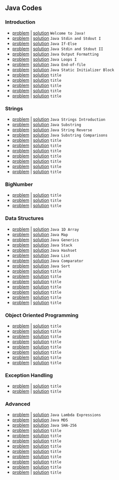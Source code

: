 ## Java Codes
### Introduction
- [problem](https://www.hackerrank.com/challenges/welcome-to-java) | [solution](welcome-to-java.java) `Welcome to Java!`
- [problem](https://www.hackerrank.com/challenges/java-stdin-and-stdout-1) | [solution](java-stdin-and-stdout-1.java) `Java Stdin and Stdout I`
- [problem](https://www.hackerrank.com/challenges/java-if-else) | [solution](java-if-else.java) `Java If-Else`
- [problem](https://www.hackerrank.com/challenges/java-stdin-stdout) | [solution](java-stdin-stdout.java) `Java Stdin and Stdout II`
- [problem](https://www.hackerrank.com/challenges/java-output-formatting) | [solution](java-output-formatting.java) `Java Output Formatting`
- [problem](https://www.hackerrank.com/challenges/java-loops-i) | [solution](java-loops-i.java) `Java Loops I`
- [problem](https://www.hackerrank.com/challenges/java-end-of-file) | [solution](java-end-of-file.java) `Java End-of-file`
- [problem](https://www.hackerrank.com/challenges/java-static-initializer-block) | [solution](java-static-initializer-block.java) `Java Static Initializer Block`
- [problem](link) | [solution](file.java) `title`
- [problem](link) | [solution](file.java) `title`
- [problem](link) | [solution](file.java) `title`
- [problem](link) | [solution](file.java) `title`
- [problem](link) | [solution](file.java) `title`
### Strings
- [problem](https://www.hackerrank.com/challenges/java-strings-introduction) | [solution](java-strings-introduction.java) `Java Strings Introduction`
- [problem](https://www.hackerrank.com/challenges/java-substring) | [solution](java-substring.java) `Java Substring`
- [problem](https://www.hackerrank.com/challenges/java-string-reverse) | [solution](java-string-reverse.java) `Java String Reverse`
- [problem](https://www.hackerrank.com/challenges/java-string-compare) | [solution](java-string-compare.java) `Java Substring Comparisons`
- [problem](link) | [solution](file.java) `title`
- [problem](link) | [solution](file.java) `title`
- [problem](link) | [solution](file.java) `title`
- [problem](link) | [solution](file.java) `title`
- [problem](link) | [solution](file.java) `title`
- [problem](link) | [solution](file.java) `title`
- [problem](link) | [solution](file.java) `title`
### BigNumber
- [problem](link) | [solution](file.java) `title`
- [problem](link) | [solution](file.java) `title`
- [problem](link) | [solution](file.java) `title`
### Data Structures
- [problem](https://www.hackerrank.com/challenges/java-1d-array-introduction) | [solution](java-1d-array-introduction.java) `Java 1D Array`
- [problem](https://www.hackerrank.com/challenges/phone-book) | [solution](phone-book.java) `Java Map`
- [problem](https://www.hackerrank.com/challenges/java-generics) | [solution](java-generics.java) `Java Generics`
- [problem](https://www.hackerrank.com/challenges/java-stack) | [solution](java-stack.java) `Java Stack`
- [problem](https://www.hackerrank.com/challenges/java-hashset) | [solution](java-hashset.java) `Java Hashset`
- [problem](https://www.hackerrank.com/challenges/java-list) | [solution](java-list.java) `Java List`
- [problem](https://www.hackerrank.com/challenges/java-comparator) | [solution](java-comparator.java) `Java Comparator`
- [problem](https://www.hackerrank.com/challenges/java-sort) | [solution](java-sort.java) `Java Sort`
- [problem](link) | [solution](file.java) `title`
- [problem](link) | [solution](file.java) `title`
- [problem](link) | [solution](file.java) `title`
- [problem](link) | [solution](file.java) `title`
- [problem](link) | [solution](file.java) `title`
- [problem](link) | [solution](file.java) `title`
- [problem](link) | [solution](file.java) `title`
### Object Oriented Programming
- [problem](link) | [solution](file.java) `title`
- [problem](link) | [solution](file.java) `title`
- [problem](link) | [solution](file.java) `title`
- [problem](link) | [solution](file.java) `title`
- [problem](link) | [solution](file.java) `title`
- [problem](link) | [solution](file.java) `title`
- [problem](link) | [solution](file.java) `title`
- [problem](link) | [solution](file.java) `title`
### Exception Handling
- [problem](link) | [solution](file.java) `title`
- [problem](link) | [solution](file.java) `title`
### Advanced
- [problem](https://www.hackerrank.com/challenges/java-lambda-expressions) | [solution](java-lambda-expressions.java) `Java Lambda Expressions`
- [problem](https://www.hackerrank.com/challenges/java-md5) | [solution](java-md5.java) `Java MD5`
- [problem](https://www.hackerrank.com/challenges/sha-256) | [solution](sha-256.java) `Java SHA-256`
- [problem](link) | [solution](file.java) `title`
- [problem](link) | [solution](file.java) `title`
- [problem](link) | [solution](file.java) `title`
- [problem](link) | [solution](file.java) `title`
- [problem](link) | [solution](file.java) `title`
- [problem](link) | [solution](file.java) `title`
- [problem](link) | [solution](file.java) `title`
- [problem](link) | [solution](file.java) `title`
- [problem](link) | [solution](file.java) `title`